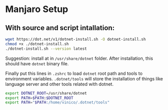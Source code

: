 # Manjaro Setup

## With source and script intallation:

```bash
wget https://dot.net/v1/dotnet-install.sh -O dotnet-install.sh
chmod +x ./dotnet-install.sh
./dotnet-install.sh --version latest
``` 
Suggestion: install at in `/usr/share/dotnet` folder. After installation, this should have `dotnet` binary file.

Finally put this lines in `.zshrc` to load `dotnet` root path and tools to environment variables.
`.dotnet/tools` will store the installation of things like language server and other tools related with dotnet.
```bash
export DOTNET_ROOT=/usr/share/dotnet
export PATH=$PATH:$DOTNET_ROOT
export PATH="$PATH:/home/vinico/.dotnet/tools"
```

